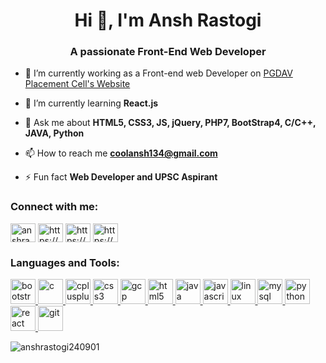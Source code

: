 <h1 align="center">Hi 👋, I'm Ansh Rastogi</h1>
<h3 align="center">A passionate Front-End Web Developer</h3>

- 🔭 I’m currently working as a Front-end web Developer on [PGDAV Placement Cell's Website](www.pgdavplacementcell.in)

- 🌱 I’m currently learning **React.js**

- 💬 Ask me about **HTML5, CSS3, JS, jQuery, PHP7, BootStrap4, C/C++, JAVA, Python**

- 📫 How to reach me **coolansh134@gmail.com**

- ⚡ Fun fact **Web Developer and UPSC Aspirant**

<p align="left">
<h3 align="left">Connect with me:</h3>
<a href="https://twitter.com/anshrastogi08" target="blank"><img align="center" src="https://cdn.jsdelivr.net/npm/simple-icons@3.0.1/icons/twitter.svg" alt="anshrastogi08" height="30" width="40" /></a>
<a href="https://linkedin.com/in/https://www.linkedin.com/in/ansh-rastogi06/" target="blank"><img align="center" src="https://cdn.jsdelivr.net/npm/simple-icons@3.0.1/icons/linkedin.svg" alt="https://www.linkedin.com/in/ansh-rastogi06/" height="30" width="40" /></a>
<a href="https://fb.com/https://www.facebook.com/anshrastogi.01.cool" target="blank"><img align="center" src="https://cdn.jsdelivr.net/npm/simple-icons@3.0.1/icons/facebook.svg" alt="https://www.facebook.com/anshrastogi.01.cool" height="30" width="40" /></a>
<a href="https://instagram.com/https://www.instagram.com/i_m_anshrastogi/?igshid=q7tz03hh7qg0" target="blank"><img align="center" src="https://cdn.jsdelivr.net/npm/simple-icons@3.0.1/icons/instagram.svg" alt="https://www.instagram.com/i_m_anshrastogi/?igshid=q7tz03hh7qg0" height="30" width="40" /></a>
</p>

<h3 align="left">Languages and Tools:</h3>
<p align="left"> <a href="https://getbootstrap.com" target="_blank"> <img src="https://devicons.github.io/devicon/devicon.git/icons/bootstrap/bootstrap-plain.svg" alt="bootstrap" width="40" height="40"/> </a> <a href="https://www.cprogramming.com/" target="_blank"> <img src="https://devicons.github.io/devicon/devicon.git/icons/c/c-original.svg" alt="c" width="40" height="40"/> </a> <a href="https://www.w3schools.com/cpp/" target="_blank"> <img src="https://devicons.github.io/devicon/devicon.git/icons/cplusplus/cplusplus-original.svg" alt="cplusplus" width="40" height="40"/> </a> <a href="https://www.w3schools.com/css/" target="_blank"> <img src="https://devicons.github.io/devicon/devicon.git/icons/css3/css3-original-wordmark.svg" alt="css3" width="40" height="40"/> </a> <a href="https://cloud.google.com" target="_blank"> <img src="https://www.vectorlogo.zone/logos/google_cloud/google_cloud-icon.svg" alt="gcp" width="40" height="40"/> </a> <a href="https://www.w3.org/html/" target="_blank"> <img src="https://devicons.github.io/devicon/devicon.git/icons/html5/html5-original-wordmark.svg" alt="html5" width="40" height="40"/> </a> <a href="https://www.java.com" target="_blank"> <img src="https://devicons.github.io/devicon/devicon.git/icons/java/java-original-wordmark.svg" alt="java" width="40" height="40"/> </a> <a href="https://developer.mozilla.org/en-US/docs/Web/JavaScript" target="_blank"> <img src="https://devicons.github.io/devicon/devicon.git/icons/javascript/javascript-original.svg" alt="javascript" width="40" height="40"/> </a> <a href="https://www.linux.org/" target="_blank"> <img src="https://devicons.github.io/devicon/devicon.git/icons/linux/linux-original.svg" alt="linux" width="40" height="40"/> </a> <a href="https://www.mysql.com/" target="_blank"> <img src="https://devicons.github.io/devicon/devicon.git/icons/mysql/mysql-original-wordmark.svg" alt="mysql" width="40" height="40"/> </a> <a href="https://www.python.org" target="_blank"> <img src="https://devicons.github.io/devicon/devicon.git/icons/python/python-original.svg" alt="python" width="40" height="40"/> </a> <a href="https://reactjs.org/" target="_blank"> <img src="https://devicons.github.io/devicon/devicon.git/icons/react/react-original-wordmark.svg" alt="react" width="40" height="40"/> </a><a href="https://git-scm.com/"><img src="https://git-scm.com/favicon.ico" alt="git" width="40" height="40"></a> </p>

<p><img align="center" src="https://github-readme-stats.vercel.app/api/top-langs/?username=anshrastogi240901&layout=compact" alt="anshrastogi240901" /></p>


